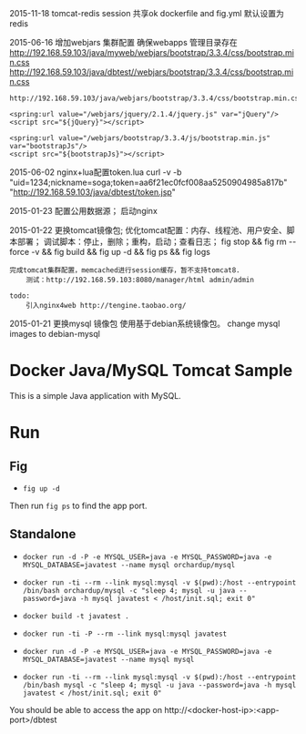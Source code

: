 2015-11-18
    tomcat-redis session 共享ok
    dockerfile and fig.yml 默认设置为redis

2015-06-16
    增加webjars 集群配置
    确保webapps 管理目录存在
    http://192.168.59.103/java/myweb/webjars/bootstrap/3.3.4/css/bootstrap.min.css
    http://192.168.59.103/java/dbtest//webjars/bootstrap/3.3.4/css/bootstrap.min.css
    
    http://192.168.59.103/java/webjars/bootstrap/3.3.4/css/bootstrap.min.css
    
    <spring:url value="/webjars/jquery/2.1.4/jquery.js" var="jQuery"/>
    <script src="${jQuery}"></script>

    <spring:url value="/webjars/bootstrap/3.3.4/js/bootstrap.min.js" var="bootstrapJs"/>
    <script src="${bootstrapJs}"></script>

    

    
2015-06-02
    nginx+lua配置token.lua
    curl -v -b "uid=1234;nickname=soga;token=aa6f21ec0fcf008aa5250904985a817b" "http://192.168.59.103/java/dbtest/token.jsp"


2015-01-23
    配置公用数据源；
    启动nginx
    
2015-01-22
    更换tomcat镜像包;
    优化tomcat配置：内存、线程池、用户安全、脚本部署；
    调试脚本：停止，删除；重构，启动；查看日志；
        fig stop && fig rm --force -v && fig build && fig up -d && fig ps && fig logs

    完成tomcat集群配置，memcached进行session缓存，暂不支持tomcat8.
        测试：http://192.168.59.103:8080/manager/html admin/admin

    todo:
        引入nginx4web http://tengine.taobao.org/
    

2015-01-21
    更换mysql 镜像包
    使用基于debian系统镜像包。
    change mysql images to debian-mysql

# Docker Java/MySQL Tomcat Sample
This is a simple Java application with MySQL.

# Run

## Fig
* `fig up -d`

Then run `fig ps` to find the app port.

## Standalone

* `docker run -d -P -e MYSQL_USER=java -e MYSQL_PASSWORD=java -e MYSQL_DATABASE=javatest --name mysql orchardup/mysql`
* `docker run -ti --rm --link mysql:mysql -v $(pwd):/host --entrypoint /bin/bash orchardup/mysql -c "sleep 4; mysql -u java --password=java -h mysql javatest < /host/init.sql; exit 0"`
* `docker build -t javatest .`
* `docker run -ti -P --rm --link mysql:mysql javatest`

* `docker run -d -P -e MYSQL_USER=java -e MYSQL_PASSWORD=java -e MYSQL_DATABASE=javatest --name mysql mysql`
* `docker run -ti --rm --link mysql:mysql -v $(pwd):/host --entrypoint /bin/bash mysql -c "sleep 4; mysql -u java --password=java -h mysql javatest < /host/init.sql; exit 0"`


You should be able to access the app on http://\<docker-host-ip\>:\<app-port\>/dbtest
